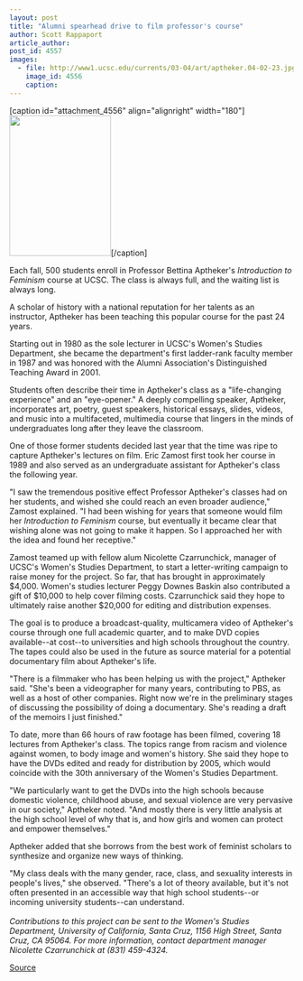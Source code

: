 ```yaml
---
layout: post
title: "Alumni spearhead drive to film professor's course"
author: Scott Rappaport
article_author: 
post_id: 4557
images:
  - file: http://www1.ucsc.edu/currents/03-04/art/aptheker.04-02-23.jpg
    image_id: 4556
    caption: 
---
```


[caption id="attachment_4556" align="alignright" width="180"]<a href="http://dev-ucsc-news.pantheonsite.io/wp-content/uploads/2004/02/aptheker.04-02-23.jpg"><img class="size-full wp-image-4556" src="http://dev-ucsc-news.pantheonsite.io/wp-content/uploads/2004/02/aptheker.04-02-23.jpg" alt="" width="180" height="249" /></a>[/caption]
<p>
  Each fall, 500 students enroll in Professor Bettina Aptheker's <i>Introduction to Feminism</i> course at UCSC. The class is always full, and the waiting list is always long.
</p>
<p>
  A scholar of history with a national reputation for her talents as an instructor, Aptheker has been teaching this popular course for the past 24 years.
</p>
<p>
  Starting out in 1980 as the sole lecturer in UCSC's Women's Studies Department, she became the department's first ladder-rank faculty member in 1987 and was honored with the Alumni Association's Distinguished Teaching Award in 2001.<br>
</p>
<p>
  Students often describe their time in Aptheker's class as a "life-changing experience" and an "eye-opener." A deeply compelling speaker, Aptheker, incorporates art, poetry, guest speakers, historical essays, slides, videos, and music into a multifaceted, multimedia course that lingers in the minds of undergraduates long after they leave the classroom.<br>
</p>
<p>
  One of those former students decided last year that the time was ripe to capture Aptheker's lectures on film. Eric Zamost first took her course in 1989 and also served as an undergraduate assistant for Aptheker's class the following year.<br>
</p>
<p>
  "I saw the tremendous positive effect Professor Aptheker's classes had on her students, and wished she could reach an even broader audience," Zamost explained. "I had been wishing for years that someone would film her <i>Introduction to Feminism</i> course, but eventually it became clear that wishing alone was not going to make it happen. So I approached her with the idea and found her receptive."<br>
</p>
<p>
  Zamost teamed up with fellow alum Nicolette Czarrunchick, manager of UCSC's Women's Studies Department, to start a letter-writing campaign to raise money for the project. So far, that has brought in approximately $4,000. Women's studies lecturer Peggy Downes Baskin also contributed a gift of $10,000 to help cover filming costs. Czarrunchick said they hope to ultimately raise another $20,000 for editing and distribution expenses.<br>
</p>
<p>
  The goal is to produce a broadcast-quality, multicamera video of Aptheker's course through one full academic quarter, and to make DVD copies available--at cost--to universities and high schools throughout the country. The tapes could also be used in the future as source material for a potential documentary film about Aptheker's life.<br>
</p>
<p>
  "There is a filmmaker who has been helping us with the project," Aptheker said. "She's been a videographer for many years, contributing to PBS, as well as a host of other companies. Right now we're in the preliminary stages of discussing the possibility of doing a documentary. She's reading a draft of the memoirs I just finished."<br>
</p>
<p>
  To date, more than 66 hours of raw footage has been filmed, covering 18 lectures from Aptheker's class. The topics range from racism and violence against women, to body image and women's history. She said they hope to have the DVDs edited and ready for distribution by 2005, which would coincide with the 30th anniversary of the Women's Studies Department.<br>
</p>
<p>
  "We particularly want to get the DVDs into the high schools because domestic violence, childhood abuse, and sexual violence are very pervasive in our society," Aptheker noted. "And mostly there is very little analysis at the high school level of why that is, and how girls and women can protect and empower themselves."<br>
</p>
<p>
  Aptheker added that she borrows from the best work of feminist scholars to synthesize and organize new ways of thinking.<br>
</p>
<p>
  "My class deals with the many gender, race, class, and sexuality interests in people's lives," she observed. "There's a lot of theory available, but it's not often presented in an accessible way that high school students--or incoming university students--can understand.<br>
  <br>
  <i>Contributions to this project can be sent to the Women's Studies Department, University of California, Santa Cruz, 1156 High Street, Santa Cruz, CA 95064. For more information, contact department manager Nicolette Czarrunchick at (831) 459-4324.</i>
</p>
<p><a href="http://www1.ucsc.edu/currents/03-04/02-23/filming.html" title="Permalink to filming">Source</a></p>
